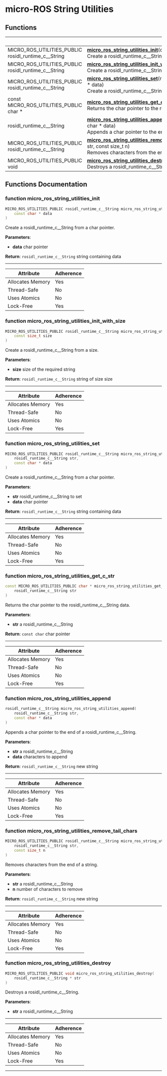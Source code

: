 # micro-ROS String Utilities

## Functions

|                | Name           |
| -------------- | -------------- |
| MICRO_ROS_UTILITIES_PUBLIC rosidl_runtime_c__String | **[micro_ros_string_utilities_init](#function-micro_ros_string_utilities_init)**(const char * data)<br>Create a rosidl_runtime_c__String from a char pointer.  |
| MICRO_ROS_UTILITIES_PUBLIC rosidl_runtime_c__String | **[micro_ros_string_utilities_init_with_size](#function-micro_ros_string_utilities_init_with_size)**(const size_t size)<br>Create a rosidl_runtime_c__String from a size.  |
| MICRO_ROS_UTILITIES_PUBLIC rosidl_runtime_c__String | **[micro_ros_string_utilities_set](#function-micro_ros_string_utilities_set)**(rosidl_runtime_c__String str, const char * data)<br>Create a rosidl_runtime_c__String from a char pointer.  |
| const MICRO_ROS_UTILITIES_PUBLIC char * | **[micro_ros_string_utilities_get_c_str](#function-micro_ros_string_utilities_get_c_str)**(rosidl_runtime_c__String str)<br>Returns the char pointer to the rosidl_runtime_c__String data.  |
| rosidl_runtime_c__String | **[micro_ros_string_utilities_append](#function-micro_ros_string_utilities_append)**(rosidl_runtime_c__String str, const char * data)<br>Appends a char pointer to the end of a rosidl_runtime_c__String.  |
| MICRO_ROS_UTILITIES_PUBLIC rosidl_runtime_c__String | **[micro_ros_string_utilities_remove_tail_chars](#function-micro_ros_string_utilities_remove_tail_chars)**(rosidl_runtime_c__String str, const size_t n)<br>Removes characters from the end of a string.  |
| MICRO_ROS_UTILITIES_PUBLIC void | **[micro_ros_string_utilities_destroy](#function-micro_ros_string_utilities_destroy)**(rosidl_runtime_c__String * str)<br>Destroys a rosidl_runtime_c__String.  |


## Functions Documentation

### function micro_ros_string_utilities_init

```cpp
MICRO_ROS_UTILITIES_PUBLIC rosidl_runtime_c__String micro_ros_string_utilities_init(
    const char * data
)
```

Create a rosidl_runtime_c__String from a char pointer. 

**Parameters**: 

  * **data** char pointer 


**Return**: `rosidl_runtime_c__String` string containing data 



------------------


| Attribute  | Adherence   |
|  -------- | -------- |
| Allocates Memory  | Yes   |
| Thread-Safe  | No   |
| Uses Atomics  | No   |
| Lock-Free  | Yes   |


### function micro_ros_string_utilities_init_with_size

```cpp
MICRO_ROS_UTILITIES_PUBLIC rosidl_runtime_c__String micro_ros_string_utilities_init_with_size(
    const size_t size
)
```

Create a rosidl_runtime_c__String from a size. 

**Parameters**: 

  * **size** size of the required string 


**Return**: `rosidl_runtime_c__String` string of size size 



------------------


| Attribute  | Adherence   |
|  -------- | -------- |
| Allocates Memory  | Yes   |
| Thread-Safe  | No   |
| Uses Atomics  | No   |
| Lock-Free  | Yes   |


### function micro_ros_string_utilities_set

```cpp
MICRO_ROS_UTILITIES_PUBLIC rosidl_runtime_c__String micro_ros_string_utilities_set(
    rosidl_runtime_c__String str,
    const char * data
)
```

Create a rosidl_runtime_c__String from a char pointer. 

**Parameters**: 

  * **str** rosidl_runtime_c__String to set 
  * **data** char pointer 


**Return**: `rosidl_runtime_c__String` string containing data 



------------------


| Attribute  | Adherence   |
|  -------- | -------- |
| Allocates Memory  | Yes   |
| Thread-Safe  | No   |
| Uses Atomics  | No   |
| Lock-Free  | Yes   |


### function micro_ros_string_utilities_get_c_str

```cpp
const MICRO_ROS_UTILITIES_PUBLIC char * micro_ros_string_utilities_get_c_str(
    rosidl_runtime_c__String str
)
```

Returns the char pointer to the rosidl_runtime_c__String data. 

**Parameters**: 

  * **str** a rosidl_runtime_c__String 


**Return**: `const char` char pointer 



------------------


| Attribute  | Adherence   |
|  -------- | -------- |
| Allocates Memory  | Yes   |
| Thread-Safe  | No   |
| Uses Atomics  | No   |
| Lock-Free  | Yes   |


### function micro_ros_string_utilities_append

```cpp
rosidl_runtime_c__String micro_ros_string_utilities_append(
    rosidl_runtime_c__String str,
    const char * data
)
```

Appends a char pointer to the end of a rosidl_runtime_c__String. 

**Parameters**: 

  * **str** a rosidl_runtime_c__String 
  * **data** characters to append 


**Return**: `rosidl_runtime_c__String` new string 



------------------


| Attribute  | Adherence   |
|  -------- | -------- |
| Allocates Memory  | Yes   |
| Thread-Safe  | No   |
| Uses Atomics  | No   |
| Lock-Free  | Yes   |


### function micro_ros_string_utilities_remove_tail_chars

```cpp
MICRO_ROS_UTILITIES_PUBLIC rosidl_runtime_c__String micro_ros_string_utilities_remove_tail_chars(
    rosidl_runtime_c__String str,
    const size_t n
)
```

Removes characters from the end of a string. 

**Parameters**: 

  * **str** a rosidl_runtime_c__String 
  * **n** number of characters to remove 


**Return**: `rosidl_runtime_c__String` new string 



------------------


| Attribute  | Adherence   |
|  -------- | -------- |
| Allocates Memory  | Yes   |
| Thread-Safe  | No   |
| Uses Atomics  | No   |
| Lock-Free  | Yes   |


### function micro_ros_string_utilities_destroy

```cpp
MICRO_ROS_UTILITIES_PUBLIC void micro_ros_string_utilities_destroy(
    rosidl_runtime_c__String * str
)
```

Destroys a rosidl_runtime_c__String. 

**Parameters**: 

  * **str** a rosidl_runtime_c__String 




------------------


| Attribute  | Adherence   |
|  -------- | -------- |
| Allocates Memory  | Yes   |
| Thread-Safe  | No   |
| Uses Atomics  | No   |
| Lock-Free  | Yes   |






-------------------------------